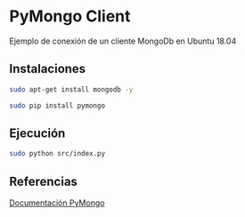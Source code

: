 # PyMongo Client

Ejemplo de conexión de un cliente MongoDb en Ubuntu 18.04

## Instalaciones

```bash
sudo apt-get install mongodb -y
```

```bash
sudo pip install pymongo
```

## Ejecución

```bash
sudo python src/index.py
```

## Referencias

[Documentación PyMongo](https://pymongo.readthedocs.io/en/stable)